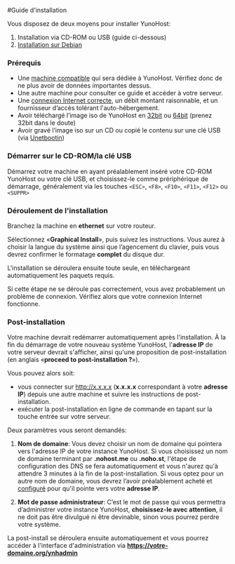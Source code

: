 #Guide d'installation

Vous disposez de deux moyens pour installer YunoHost:

1. Installation via CD-ROM ou USB (guide ci-dessous)
2. [Installation sur Debian](/install_on_debian_fr)

### Prérequis

* Une [machine compatible](/compatible_hardware_fr) qui sera dédiée à YunoHost. Vérifiez donc de ne plus avoir de données importantes dessus.
* Une autre machine pour consulter ce guide et accéder à votre serveur.
* Une [connexion Internet correcte](/isp_fr), un débit montant raisonnable, et un fournisseur d’accès tolérant l'auto-hébergement.
* Avoir téléchargé l’image iso de YunoHost en [32bit](http://build.yunohost.org/yunohostv2-beta2-i386.iso) ou [64bit](http://build.yunohost.org/yunohostv2-beta2-amd64.iso) (prenez 32bit dans le doute)
* Avoir gravé l’image iso sur un CD ou copié le contenu sur une clé USB (via [Unetbootin](http://unetbootin.net/more-infos-and-get-it/))

### Démarrer sur le CD-ROM/la clé USB

Démarrez votre machine en ayant préalablement inséré votre CD-ROM YunoHost ou votre clé USB, et choisissez-le comme prériphérique de démarrage, généralement via les touches ```<ESC>```, ```<F8>```, ```<F10>```, ```<F11>```, ```<F12>``` ou ```<SUPPR>```


### Déroulement de l'installation

Branchez la machine en **ethernet** sur votre routeur.

Sélectionnez «**Graphical Install**», puis suivez les instructions. Vous aurez à choisir la langue du système ainsi que l’agencement du clavier, puis vous devrez confirmer le formatage **complet** du disque dur.

L'installation se déroulera ensuite toute seule, en téléchargeant automatiquement les paquets requis.

Si cette étape ne se déroule pas correctement, vous avez probablement un problème de connexion. Vérifiez alors que votre connexion Internet fonctionne.


### Post-installation

Votre machine devrait redémarrer automatiquement après l'installation. À la fin du démarrage de votre nouveau système YunoHost, l'**adresse IP** de votre serveur devrait s'afficher, ainsi qu'une proposition de post-installation (en anglais «**proceed to post-installation ?**»).

Vous pouvez alors soit:
* vous connecter sur http://x.x.x.x (**x.x.x.x** correspondant à votre **adresse IP**) depuis une autre machine et suivre les instructions de post-installation.
* exécuter la post-installation en ligne de commande en tapant sur la touche entrée sur votre serveur.

Deux paramètres vous seront demandés:

1. **Nom de domaine**: Vous devez choisir un nom de domaine qui pointera vers l'adresse IP de votre instance YunoHost. Si vous choisissez un nom de domaine terminant par **.nohost.me** ou **.noho.st**, l'étape de configuration des DNS se fera automatiquement et vous n'aurez qu'à attendre 3 minutes à la fin de la post-installation. Si vous optez pour un autre nom de domaine, vous devrez l’avoir préalablement acheté et [configuré](/dns_fr) pour qu'il pointe vers votre **adresse IP**.

2. **Mot de passe administrateur**: C’est le mot de passe qui vous permettra d’administrer votre instance YunoHost, **choisissez-le avec attention**, il ne doit pas être divulgué ni être devinable, sinon vous pourrez perdre votre système.

La post-install se déroulera ensuite automatiquement et vous pourrez accéder à l'interface d'administration via **https://votre-domaine.org/ynhadmin**
